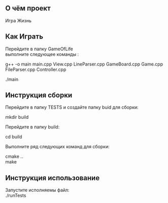 ## О чём проект
Игра Жизнь  

## Как Играть
Перейдите в папку GameOfLife    
выполните следующее команды :

g++ -o main main.cpp View.cpp LineParser.cpp GameBoard.cpp Game.cpp FileParser.cpp Controller.cpp

./main

## Инструкция сборки  
Перейдите в папку TESTS и создайте папку buid для сборки:  

mkdir build  

Перейдите в папку build:  

cd build  

Выполните ряд следующих команд для сборки:  

cmake ..  
make 
## Инструкция использование
Запустите исполняемы файл:  
./runTests  